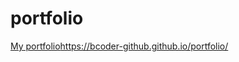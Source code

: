 # portfolio
[ My portfolio](https://bcoder-github.github.io/portfolio/)https://bcoder-github.github.io/portfolio/
